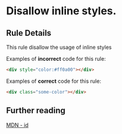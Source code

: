 # Disallow inline styles.

## Rule Details

This rule disallow the usage of inline styles

Examples of **incorrect** code for this rule:

```html
<div style="color:#ff0a00"></div>
```

Examples of **correct** code for this rule:

```html
<div class="some-color"></div>
```

## Further reading

[MDN - id](https://developer.mozilla.org/en-US/docs/Web/HTML/Global_attributes/id)
